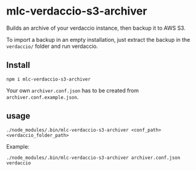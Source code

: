 # mlc-verdaccio-s3-archiver

Builds an archive of your verdaccio instance, then backup it to AWS S3.

To import a backup in an empty installation, just extract the backup in the `verdaccio/` folder and run verdaccio.

## Install

`npm i mlc-verdaccio-s3-archiver`

Your own `archiver.conf.json` has to be created from `archiver.conf.example.json`.

## usage

```
./node_modules/.bin/mlc-verdaccio-s3-archiver <conf_path> <verdaccio_folder_path>
```

Example:

```
./node_modules/.bin/mlc-verdaccio-s3-archiver archiver.conf.json verdaccio
``` 
